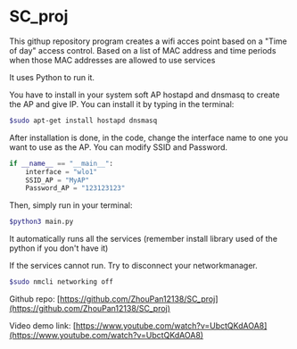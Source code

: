 # SC_proj

This githup repository program creates a wifi acces point based on a "Time of day" access control. Based on a list of MAC address and time periods when those MAC addresses are allowed to use services

It uses Python to run it.

You have to install in your system soft AP hostapd and dnsmasq to create the AP and give IP. You can install it by typing in the terminal:

```bash
$sudo apt-get install hostapd dnsmasq
```

After installation is done, in the code, change the interface name to one you want to use as the AP. You can modify SSID and Password. 
```python
if __name__ == "__main__":
    interface = "wlo1"
    SSID_AP = "MyAP"
    Password_AP = "123123123"
```

Then, simply run in your terminal:
```bash
$python3 main.py
```

It automatically runs all the services
(remember install library used of the python if you don't have it)

If the services cannot run. Try to disconnect your networkmanager.
```bash
$sudo nmcli networking off
```

Github repo: [https://github.com/ZhouPan12138/SC_proj](https://github.com/ZhouPan12138/SC_proj)

Video demo link: [https://www.youtube.com/watch?v=UbctQKdAOA8](https://www.youtube.com/watch?v=UbctQKdAOA8)
